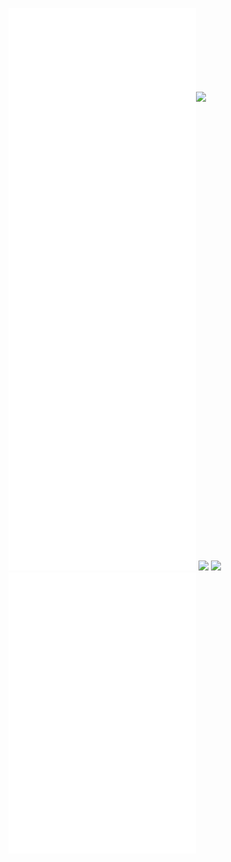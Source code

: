 ![](Notatki/Semestr%203/Języki%20programowania/Labolatoria/Labolatoria%207/Projekt/Customer/pom.xml)![](Notatki/Semestr%203/Języki%20programowania/Labolatoria/Labolatoria%207/Projekt/Customer/src/main/resources/META-INF/MANIFEST.MF)
![](Notatki/Semestr%203/Języki%20programowania/Labolatoria/Labolatoria%207/Projekt/Customer/src/main/java/module-info.java)
![](Notatki/Semestr%203/Języki%20programowania/Labolatoria/Labolatoria%207/Projekt/Customer/src/main/java/pl/edu/pwr/student/djablonski/Customer/Customer.java)
![](Notatki/Semestr%203/Języki%20programowania/Labolatoria/Labolatoria%207/Projekt/Customer/src/main/java/pl/edu/pwr/student/djablonski/Customer/UI/UI.java)
![](Notatki/Semestr%203/Języki%20programowania/Labolatoria/Labolatoria%207/Projekt/Customer/src/main/java/pl/edu/pwr/student/djablonski/Customer/UI/TUI/Automatic.java)
![](Notatki/Semestr%203/Języki%20programowania/Labolatoria/Labolatoria%207/Projekt/Customer/src/main/java/pl/edu/pwr/student/djablonski/Customer/UI/GUI/Count.java)
![](Notatki/Semestr%203/Języki%20programowania/Labolatoria/Labolatoria%207/Projekt/Customer/src/main/java/pl/edu/pwr/student/djablonski/Customer/UI/GUI/Count.form)
![](Notatki/Semestr%203/Języki%20programowania/Labolatoria/Labolatoria%207/Projekt/Customer/src/main/java/pl/edu/pwr/student/djablonski/Customer/UI/GUI/GUI.form)
![](Notatki/Semestr%203/Języki%20programowania/Labolatoria/Labolatoria%207/Projekt/Customer/src/main/java/pl/edu/pwr/student/djablonski/Customer/UI/GUI/GUI.java)
![](Notatki/Semestr%203/Języki%20programowania/Labolatoria/Labolatoria%207/Projekt/Customer/src/main/java/pl/edu/pwr/student/djablonski/Customer/UI/GUI/OrderSender.java)
![](Notatki/Semestr%203/Języki%20programowania/Labolatoria/Labolatoria%207/Projekt/Customer/src/main/java/pl/edu/pwr/student/djablonski/Customer/Handler/RequestHandler.java)